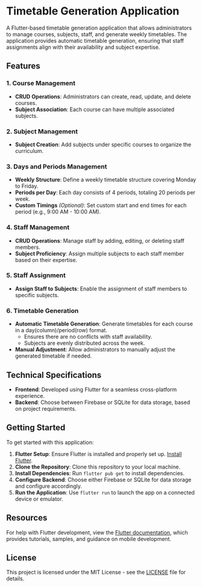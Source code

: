 # Timetable Generation Application

A Flutter-based timetable generation application that allows administrators to manage courses, subjects, staff, and generate weekly timetables. The application provides automatic timetable generation, ensuring that staff assignments align with their availability and subject expertise.

## Features

### 1. Course Management
- **CRUD Operations**: Administrators can create, read, update, and delete courses.
- **Subject Association**: Each course can have multiple associated subjects.

### 2. Subject Management
- **Subject Creation**: Add subjects under specific courses to organize the curriculum.

### 3. Days and Periods Management
- **Weekly Structure**: Define a weekly timetable structure covering Monday to Friday.
- **Periods per Day**: Each day consists of 4 periods, totaling 20 periods per week.
- **Custom Timings** *(Optional)*: Set custom start and end times for each period (e.g., 9:00 AM - 10:00 AM).

### 4. Staff Management
- **CRUD Operations**: Manage staff by adding, editing, or deleting staff members.
- **Subject Proficiency**: Assign multiple subjects to each staff member based on their expertise.

### 5. Staff Assignment
- **Assign Staff to Subjects**: Enable the assignment of staff members to specific subjects.

### 6. Timetable Generation
- **Automatic Timetable Generation**: Generate timetables for each course in a day(column)/period(row) format.
  - Ensures there are no conflicts with staff availability.
  - Subjects are evenly distributed across the week.
- **Manual Adjustment**: Allow administrators to manually adjust the generated timetable if needed.

## Technical Specifications

- **Frontend**: Developed using Flutter for a seamless cross-platform experience.
- **Backend**: Choose between Firebase or SQLite for data storage, based on project requirements.

## Getting Started

To get started with this application:

1. **Flutter Setup**: Ensure Flutter is installed and properly set up. [Install Flutter](https://docs.flutter.dev/get-started/install).
2. **Clone the Repository**: Clone this repository to your local machine.
3. **Install Dependencies**: Run `flutter pub get` to install dependencies.
4. **Configure Backend**: Choose either Firebase or SQLite for data storage and configure accordingly.
5. **Run the Application**: Use `flutter run` to launch the app on a connected device or emulator.

## Resources

For help with Flutter development, view the [Flutter documentation](https://docs.flutter.dev/), which provides tutorials, samples, and guidance on mobile development.

## License

This project is licensed under the MIT License - see the [LICENSE](LICENSE) file for details.